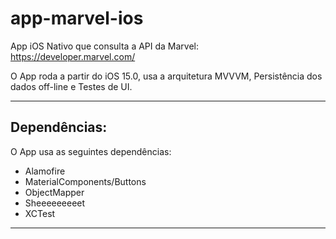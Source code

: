 # app-marvel-ios
App iOS Nativo que consulta a API da Marvel: https://developer.marvel.com/ <br>

O App roda a partir do iOS 15.0, usa a arquitetura MVVVM, Persistência dos dados off-line e Testes de UI.

<hr>

Dependências:
-------------
O App usa as seguintes dependências:

* Alamofire
* MaterialComponents/Buttons
* ObjectMapper
* Sheeeeeeeeet
* XCTest

<hr>
